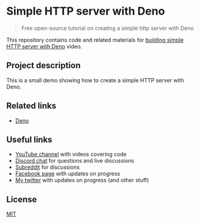 # Simple HTTP server with Deno

> Free open-source tutorial on creating a simple http server with Deno

This repository contains code and related materials for [building simple HTTP server with Deno](https://youtu.be/z9hJMZo-pFM) video.

## Project description

This is a small demo showing how to create a simple HTTP server with Deno.

## Related links

- [Deno](https://deno.land/)

## Useful links

- [YouTube channel](https://www.youtube.com/c/TimErmilov) with videos covering code
- [Discord chat](https://discord.gg/hnKCXqQ) for questions and live discussions
- [Subreddit](https://www.reddit.com/r/BuildingWithJS/) for discussions
- [Facebook page](https://www.facebook.com/buildingproductswithjs/) with updates on progress
- [My twitter](https://twitter.com/yamalight) with updates on progress (and other stuff)

## License

[MIT](https://opensource.org/licenses/mit-license)
